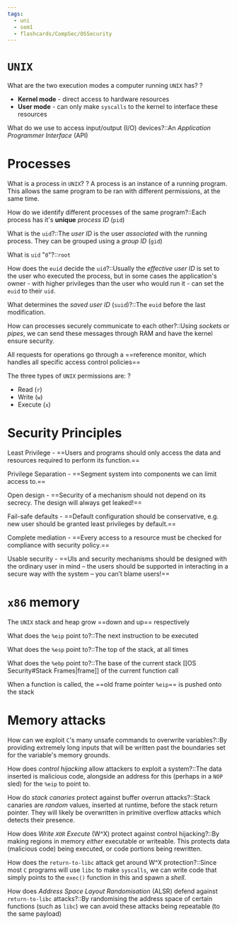 ```yaml
---
tags:
  - uni
  - sem1
  - flashcards/CompSec/OSSecurity
---
```

# `UNIX`
What are the two execution modes a computer running `UNIX` has?
?
- **Kernel mode** - direct access to hardware resources
- **User mode** - can only make `syscalls` to the kernel to interface these resources
<!--SR:!2023-12-19,4,290-->

What do we use to access input/output (I/O) devices?::An *Application Programmer Interface* (API)
<!--SR:!2023-12-19,4,290-->

# Processes

What is a process in `UNIX`?
?
A process is an instance of a running program. This allows the same program to be ran with different permissions, at the same time.
<!--SR:!2023-12-19,4,290-->

How do we identify different processes of the same program?::Each process has it's **unique** *process ID* (`pid`)
<!--SR:!2023-12-19,4,290-->

What is the `uid`?::The *user ID* is the user *associated* with the running process. They can be grouped using a *group ID* (`gid`)
<!--SR:!2023-12-19,4,290-->

What is `uid` "`0`"?::`root`
<!--SR:!2023-12-19,4,290-->

How does the `euid` decide the `uid`?::Usually the *effective user ID* is set to the user who executed the process, but in some cases the application's owner - with higher privileges than the user who would run it - can set the `euid` to their `uid`.
<!--SR:!2023-12-19,4,290-->

What determines the *saved user ID* (`suid`)?::The `euid` before the last modification.
<!--SR:!2023-12-19,4,290-->

How can processes securely communicate to each other?::Using *sockets* or *pipes*, we can send these messages through RAM and have the kernel ensure security.
<!--SR:!2023-12-19,4,270-->

All requests for operations go through a ==reference monitor, which handles all specific access control policies==
<!--SR:!2023-12-17,2,250-->

The three types of `UNIX` permissions are:
?
- Read (`r`)
- Write (`w`)
- Execute (`x`)
<!--SR:!2023-12-19,4,290-->

# Security Principles

Least Privilege - ==Users and programs should only access the data and resources required to perform its function.==
<!--SR:!2023-12-18,4,250-->

Privilege Separation - ==Segment system into components we can limit access to.==
<!--SR:!2023-12-18,4,270-->

Open design - ==Security of a mechanism should not depend on its secrecy. The design will always get leaked!==
<!--SR:!2023-12-19,4,290-->

Fail-safe defaults - ==Default configuration should be conservative, e.g. new user should be granted least privileges by default.==
<!--SR:!2023-12-17,3,230-->

Complete mediation - ==Every access to a resource must be checked for compliance with security policy.==
<!--SR:!2023-12-19,4,270-->

Usable security - ==UIs and security mechanisms should be designed with the ordinary user in mind – the users should be supported in interacting in a secure way with the system – you can’t blame users!==
<!--SR:!2023-12-17,3,230-->

# `x86` memory

The `UNIX` stack and heap grow ==down and up== respectively
<!--SR:!2023-12-19,4,290-->

What does the `%eip` point to?::The next instruction to be executed
<!--SR:!2023-12-19,4,290-->

What does the `%esp` point to?::The top of the stack, at all times
<!--SR:!2023-12-19,4,290-->

What does the `%ebp` point to?::The base of the current stack [[OS Security#Stack Frames|frame]] of the current function call
<!--SR:!2023-12-18,4,270-->

When a function is called, the ==old frame pointer `%eip`== is pushed onto the stack
<!--SR:!2023-12-16,1,170-->

# Memory attacks

How can we exploit `C`'s many unsafe commands to overwrite variables?::By providing extremely long inputs that will be written past the boundaries set for the variable's memory grounds.
<!--SR:!2023-12-19,4,290-->

How does *control hijacking* allow attackers to exploit a system?::The data inserted is malicious code, alongside an address for this (perhaps in a `NOP` sled) for the `%eip` to point to.
<!--SR:!2023-12-19,4,290-->

How do *stack canaries* protect against buffer overrun attacks?::Stack canaries are *random* values, inserted at runtime, before the stack return pointer. They will likely be overwritten in primitive overflow attacks which detects their presence.
<!--SR:!2023-12-19,4,290-->

How does *Write `XOR` Execute* (W^X) protect against control hijacking?::By making regions in memory *either* executable or writeable. This protects data (malicious code) being executed, or code portions being rewritten.
<!--SR:!2023-12-19,4,290-->

How does the `return-to-libc` attack get around W^X protection?::Since most `C` programs will use `libc` to make `syscalls`, we can write code that simply points to the `exec()` function in this and spawn a *shell*.
<!--SR:!2023-12-19,4,290-->

How does *Address Space Layout Randomisation* (ALSR) defend against `return-to-libc` attacks?::By randomising the address space of certain functions (such as `libc`) we can avoid these attacks being repeatable (to the same payload)
<!--SR:!2023-12-19,4,290-->